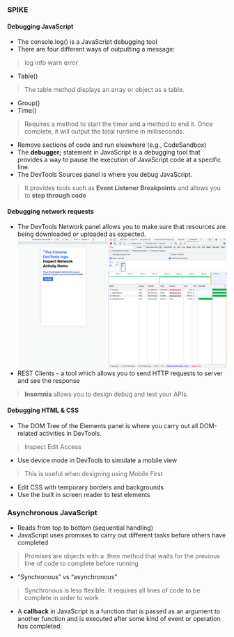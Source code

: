### SPIKE

#### Debugging JavaScript
- The console.log() is a JavaScript debugging tool 
- There are four different ways of outputting a message:
> log
> info
> warn
> error
- Table()
> The table method displays an array or object as a table.
- Group()
- Time()
> Requires a method to start the timer and a method to end it. Once complete, it will output the total runtime in milliseconds.
- Remove sections of code and run elsewhere (e.g., CodeSandbox)
- The **debugger;** statement in JavaScript is a debugging tool that provides a way to pause the execution of JavaScript code at a specific line. 
- The DevTools Sources panel is where you debug JavaScript.
> It provides tools such as **Event Listener Breakpoints** and allows you to **step through code**

#### Debugging network requests
- The DevTools Network panel allows you to make sure that resources are being downloaded or uploaded as expected.
![DevTools scrnshot](Images/Inspect%20Network%20DevTools%20scrnshot.png)
- REST Clients - a tool which allows you to send HTTP requests to server and see the response
> **Insomnia** allows you to design debug and test your APIs.

#### Debugging HTML & CSS
- The DOM Tree of the Elements panel is where you carry out all DOM-related activities in DevTools.
> Inspect
> Edit
> Access
- Use device mode in DevTools to simulate a mobile view
> This is useful when designing using Mobile First
- Edit CSS with temporary borders and backgrounds
- Use the built in screen reader to test elements 

### Asynchronous JavaScript
- Reads from top to bottom (sequential handling)
- JavaScript uses promises to carry out different tasks before others have completed
> Promises are objects with a .then method that waits for the previous line of code to complete before running
- “Synchronous” vs “asynchronous” 
> Synchronous is less flexible. It requires all lines of code to be complete in order to work
- A **callback** in JavaScript is a function that is passed as an argument to another function and is executed after some kind of event or operation has completed. 


